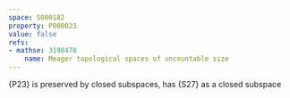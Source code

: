 ```yaml
---
space: S000182
property: P000023
value: false
refs:
- mathse: 3198478
    name: Meager topological spaces of uncountable size
---
```


{P23} is preserved by closed subspaces, has {S27} as a closed subspace